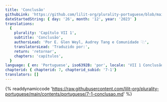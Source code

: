 ```yaml
---
title: 'Conclusão'
githubLink: 'https://github.com/lilit-org/plurality-portuguese/blob/main/contents/portuguese/7-1-conclusao.md'
dateStartedString: { day: '26', month: '12', year: '2023' }
translations:
  {
    plurality: 'Capítulo VII 1',
    subtitle: 'Conclusão',
    authorsLead: 'Por E. Glen Weyl, Audrey Tang e Comunidade ⿻',
    translatorsLead: 'Traduzido por:',
    return: 'retornar',
    chapters: 'capítulos',
  }
language: { en: 'Portuguese', iso6392B: 'por', locale: 'VII 1 Conclusão' }
chapterid: { chapterid: 7, chapterid_subid: '7-1'}
translators: []
---
```

{% readdynamiccode 'https://raw.githubusercontent.com/lilit-org/plurality-portuguese/main/contents/portuguese/7-1-conclusao.md' %} 